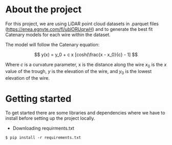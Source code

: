 # About the project

For this project, we are using LiDAR point cloud datasets in .parquet files (https://enea.egnyte.com/fl/ublORUqrwH) and to generate the best fit Catenary models for each wire within the dataset. 

The model will follow the Catenary equation:

$$ y(x) = y_0 + c x [cosh(\frac{x - x_0}{c} - 1] $$

Where $c$ is a curvature parameter, x is the distance along the wire $x_0$ is the $x$ value of the trough, $y$ is the elevation of the wire, and $y_0$ is the lowest elevation of the wire.

# Getting started
To get started there are some libraries and dependencies where we have to install before setting up the project locally.
- Downloading requirments.txt
```
$ pip install -r requirements.txt
```
